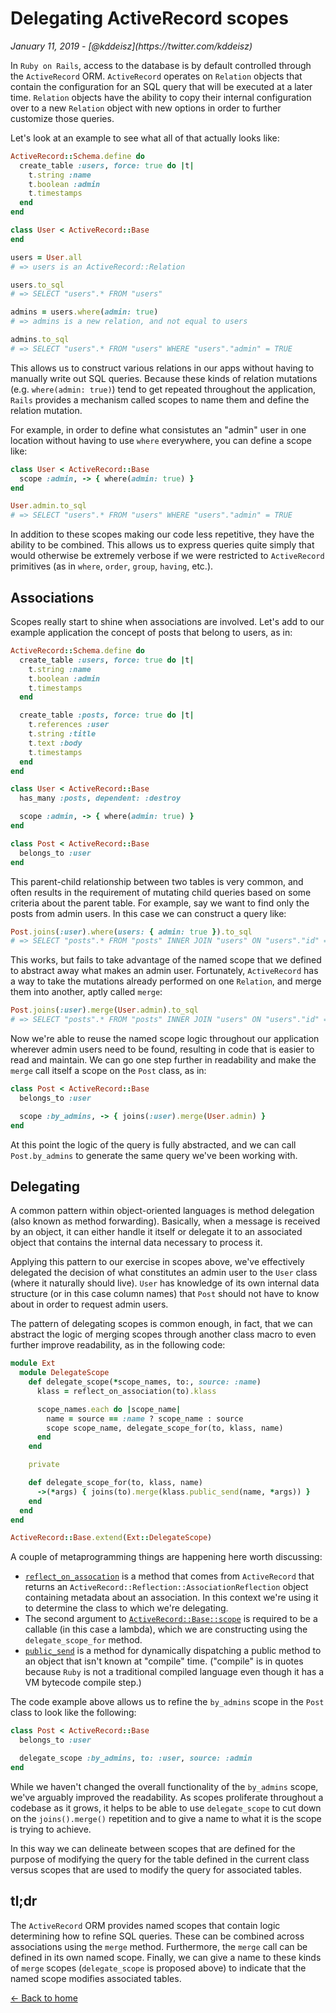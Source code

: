 <h1 class="post-heading">Delegating ActiveRecord scopes</h1>
<em>January 11, 2019 - [@kddeisz](https://twitter.com/kddeisz)</em>

In `Ruby on Rails`, access to the database is by default controlled through the `ActiveRecord` ORM. `ActiveRecord` operates on `Relation` objects that contain the configuration for an SQL query that will be executed at a later time. `Relation` objects have the ability to copy their internal configuration over to a new `Relation` object with new options in order to further customize those queries.

Let's look at an example to see what all of that actually looks like:

```ruby
ActiveRecord::Schema.define do
  create_table :users, force: true do |t|
    t.string :name
    t.boolean :admin
    t.timestamps
  end
end

class User < ActiveRecord::Base
end

users = User.all
# => users is an ActiveRecord::Relation

users.to_sql
# => SELECT "users".* FROM "users"

admins = users.where(admin: true)
# => admins is a new relation, and not equal to users

admins.to_sql
# => SELECT "users".* FROM "users" WHERE "users"."admin" = TRUE
```

This allows us to construct various relations in our apps without having to manually write out SQL queries. Because these kinds of relation mutations (e.g. `where(admin: true)`) tend to get repeated throughout the application, `Rails` provides a mechanism called scopes to name them and define the relation mutation.

For example, in order to define what consistutes an "admin" user in one location without having to use `where` everywhere, you can define a scope like:

```ruby
class User < ActiveRecord::Base
  scope :admin, -> { where(admin: true) }
end

User.admin.to_sql
# => SELECT "users".* FROM "users" WHERE "users"."admin" = TRUE
```

In addition to these scopes making our code less repetitive, they have the ability to be combined. This allows us to express queries quite simply that would otherwise be extremely verbose if we were restricted to `ActiveRecord` primitives (as in `where`, `order`, `group`, `having`, etc.).

## Associations

Scopes really start to shine when associations are involved. Let's add to our example application the concept of posts that belong to users, as in:

```ruby
ActiveRecord::Schema.define do
  create_table :users, force: true do |t|
    t.string :name
    t.boolean :admin
    t.timestamps
  end

  create_table :posts, force: true do |t|
    t.references :user
    t.string :title
    t.text :body
    t.timestamps
  end
end

class User < ActiveRecord::Base
  has_many :posts, dependent: :destroy

  scope :admin, -> { where(admin: true) }
end

class Post < ActiveRecord::Base
  belongs_to :user
end
```

This parent-child relationship between two tables is very common, and often results in the requirement of mutating child queries based on some criteria about the parent table. For example, say we want to find only the posts from admin users. In this case we can construct a query like:

```ruby
Post.joins(:user).where(users: { admin: true }).to_sql
# => SELECT "posts".* FROM "posts" INNER JOIN "users" ON "users"."id" = "posts"."user_id" WHERE "users"."admin" = TRUE
```

This works, but fails to take advantage of the named scope that we defined to abstract away what makes an admin user. Fortunately, `ActiveRecord` has a way to take the mutations already performed on one `Relation`, and merge them into another, aptly called `merge`:

```ruby
Post.joins(:user).merge(User.admin).to_sql
# => SELECT "posts".* FROM "posts" INNER JOIN "users" ON "users"."id" = "posts"."user_id" WHERE "users"."admin" = TRUE
```

Now we're able to reuse the named scope logic throughout our application wherever admin users need to be found, resulting in code that is easier to read and maintain. We can go one step further in readability and make the `merge` call itself a scope on the `Post` class, as in:

```ruby
class Post < ActiveRecord::Base
  belongs_to :user

  scope :by_admins, -> { joins(:user).merge(User.admin) }
end
```

At this point the logic of the query is fully abstracted, and we can call `Post.by_admins` to generate the same query we've been working with.

## Delegating

A common pattern within object-oriented languages is method delegation (also known as method forwarding). Basically, when a message is received by an object, it can either handle it itself or delegate it to an associated object that contains the internal data necessary to process it.

Applying this pattern to our exercise in scopes above, we've effectively delegated the decision of what constitutes an admin user to the `User` class (where it naturally should live). `User` has knowledge of its own internal data structure (or in this case column names) that `Post` should not have to know about in order to request admin users.

The pattern of delegating scopes is common enough, in fact, that we can abstract the logic of merging scopes through another class macro to even further improve readability, as in the following code:

```ruby
module Ext
  module DelegateScope
    def delegate_scope(*scope_names, to:, source: :name)
      klass = reflect_on_association(to).klass

      scope_names.each do |scope_name|
        name = source == :name ? scope_name : source
        scope scope_name, delegate_scope_for(to, klass, name)
      end
    end

    private

    def delegate_scope_for(to, klass, name)
      ->(*args) { joins(to).merge(klass.public_send(name, *args)) }
    end
  end
end

ActiveRecord::Base.extend(Ext::DelegateScope)
```

A couple of metaprogramming things are happening here worth discussing:

* [`reflect_on_assocation`](https://api.rubyonrails.org/classes/ActiveRecord/Reflection/ClassMethods.html#method-i-reflect_on_association) is a method that comes from `ActiveRecord` that returns an `ActiveRecord::Reflection::AssociationReflection` object containing metadata about an association. In this context we're using it to determine the class to which we're delegating.
* The second argument to [`ActiveRecord::Base::scope`](https://api.rubyonrails.org/classes/ActiveRecord/Scoping/Named/ClassMethods.html#method-i-scope) is required to be a callable (in this case a lambda), which we are constructing using the `delegate_scope_for` method.
* [`public_send`](https://apidock.com/ruby/Object/public_send) is a method for dynamically dispatching a public method to an object that isn't known at "compile" time. ("compile" is in quotes because `Ruby` is not a traditional compiled language even though it has a VM bytecode compile step.)

The code example above allows us to refine the `by_admins` scope in the `Post` class to look like the following:

```ruby
class Post < ActiveRecord::Base
  belongs_to :user

  delegate_scope :by_admins, to: :user, source: :admin
end
```

While we haven't changed the overall functionality of the `by_admins` scope, we've arguably improved the readability. As scopes proliferate throughout a codebase as it grows, it helps to be able to use `delegate_scope` to cut down on the `joins().merge()` repetition and to give a name to what it is the scope is trying to achieve.

In this way we can delineate between scopes that are defined for the purpose of modifying the query for the table defined in the current class versus scopes that are used to modify the query for associated tables.

## tl;dr

The `ActiveRecord` ORM provides named scopes that contain logic determining how to refine SQL queries. These can be combined across associations using the `merge` method. Furthermore, the `merge` call can be defined in its own named scope. Finally, we can give a name to these kinds of `merge` scopes (`delegate_scope` is proposed above) to indicate that the named scope modifies associated tables.

[← Back to home](/)
